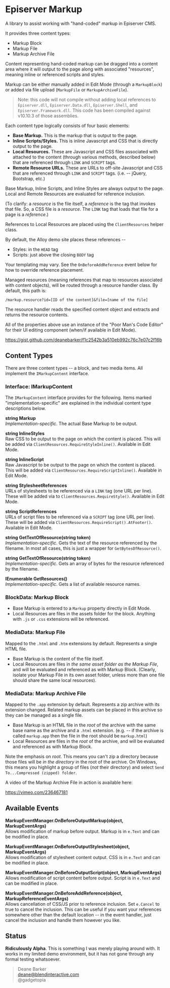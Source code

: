 # Episerver Markup

A library to assist working with "hand-coded" markup in Episerver CMS.

It provides three content types:

* Markup Block
* Markup File
* Markup Archive File

Content representing hand-coded markup can be dragged into a content area where it will output to the page along with associated "resources", meaning inline or referenced scripts and styles.

Markup can be either manually added in Edit Mode (through a `MarkupBlock`) or added via file upload (`MarkupFile` or `MarkupArchiveFile`).

>Note: this code will not compile without adding local references to `Episerver.dll`, `Episerver.Data.dll`, `Episerver.Shell`, and `Episerver.Framework.dll`. This code has been compiled against v10.10.3 of those assemblies.

Each content type logically consists of four basic elements:

* **Base Markup.** This is the markup that is output to the page.
* **Inline Scripts/Styles.** This is inline Javascript and CSS that is directly output to the page.
* **Local Resources.** These are Javascript and CSS files associated with attached to the content (through various methods, described below) that are referenced through `LINK` and `SCRIPT` tags.
* **Remote Resource URLs.** These are URLs to off-site Javascript and CSS that are referenced through `LINK` and `SCRIPT` tags. (i.e. -- jQuery, Bootstrap, etc.)

Base Markup, Inline Scripts, and Inline Styles are always output to the page. Local and Remote Resources are evaluated for reference inclusion.

(To clarify: a _resource_ is the file itself, a _reference_ is the tag that invokes that file. So, a CSS file is a _resource_. The `LINK` tag that loads that file for a page is a _reference_.)

References to Local Resources are placed using the `ClientResources` helper class.

By default, the Alloy demo site places these references --

* Styles: in the `HEAD` tag
* Scripts: just above the closing `BODY` tag

Your templating may vary. See the `OnBeforeAddReference` event below for how to override reference placement.

Managed resources (meaning references that map to resources associated with content objects), will be routed through a resource handler class. By default, this path is:

    /markup.resource?id=[ID of the content]&file=[name of the file]

The resource handler reads the specified content object and extracts and returns the resource contents.

All of the properties above use an instance of the "Poor Man's Code Editor" for their UI editing component (when/if available in Edit Mode).

https://gist.github.com/deanebarker/f1c2542b3a510eb992c76c7e07c2f16b

## Content Types

There are three content types -- a block, and two media items. All implement the `IMarkupContent` interface.

### Interface: IMarkupContent

The `IMarkupContent` interface provides for the following. Items marked "implementation-specific" are explained in the individual content type descriptions below.

**string Markup**    
_Implementation-specific._ The actual Base Markup to be output. 

**string InlineStyles**   
Raw CSS to be output to the page on which the content is placed. This will be added via `ClientResources.RequireStyleInline()`. Available in Edit Mode.

**string InlineScript**   
Raw Javascript to be output to the page on which the content is placed. This will be added via `ClientResources.RequireScriptInline()`. Available in Edit Mode.

**string StylesheetReferences**    
URLs of stylesheets to be referenced via a `LINK` tag (one URL per line). These will be added via to `ClientResources.RequireStyle()`. Available in Edit Mode.

**string ScriptReferences**    
URLs of script files to be referenced via a `SCRIPT` tag (one URL per line). These will be added via `ClientResources.RequireScript().AtFooter()`. Available in Edit Mode.

**string GetTextOfResource(string token)**  
_Implementation-specific._ Gets the text of the resource referenced by the filename. In most all cases, this is just a wrapper for `GetBytesOfResource()`.

**string GetTextOfResource(string token)**  
_Implementation-specific._ Gets an array of bytes for the resource referenced by the filename.

**IEnumerable<string> GetResources()**   
_Implementation-specific._ Gets a list of available resource names.

### BlockData: Markup Block

* Base Markup is entered to a `Markup` property directly in Edit Mode.
* Local Resources are files in the assets folder for the block. Anything with `.js` or `.css` extensions will be referenced.

### MediaData: Markup File

Mapped to the `.html` and `.htm` extensions by default. Represents a single HTML file.

* Base Markup is the content of the file itself.
* Local Resources are files in _the same asset folder as the Markup File_, and will be evaluated and referenced as with Markup Block. (Clearly, isolate your Markup File in its own asset folder, unless more than one file should share the same local resources).

### MediaData: Markup Archive File

Mapped to the `.app` extension by default. Represents a zip archive with its extension changed. Related markup assets can be placed in this archive so they can be managed as a single file.

* Base Markup is an HTML file in the _root_ of the archive with the same base name as the archive and a `.html` extension. (e.g. -- if the archive is called `markup.app` then the file in the root should be `markup.html`)
* Local Resources are files in the _root_ of the archive, and will be evaluated and referenced as with Markup Block.

Note the emphasis on _root_. This means you can't zip a directory because those files will be _in the directory_ in the root of the archive. On Windows, this means you highlight a group of files (_not_ their directory) and select `Send To...Compressed (zipped) folder`.

A video of the Markup Archive File in action is available here:

https://vimeo.com/236467181

## Available Events

**MarkupEventManager.OnBeforeOutputMarkup(object, MarkupEventArgs)**    
Allows modification of markup before output. Markup is in `e.Text` and can be modified in place.

**MarkupEventManager.OnBeforeOutputStylesheet(object, MarkupEventArgs)**    
Allows modification of stylesheet content output. CSS is in `e.Text` and can be modified in place.

**MarkupEventManager.OnBeforeOutputScript(object, MarkupEventArgs)**    
Allows modification of script content before output. Script is in `e.Text` and can be modified in place.

**MarkupEventManager.OnBeforeAddReference(object, MarkupReferenceEventArgs)**    
Allows cancellation of CSS/JS prior to reference inclusion. Set `e.Cancel` to true to cancel the inclusion. This can be useful if you want your references somewhere other than the default location -- in the event handler, just cancel the inclusion and handle them however you like.

## Status

**Ridiculously Alpha**. This is something I was merely playing around with. It works in my limited demo environment, but it has not gone through any formal testing whatsoever.

>Deane Barker    
deane@blendinteractive.com    
@gadgetopia
